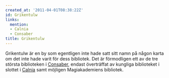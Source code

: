```yaml
---
created_at: '2011-04-01T08:38:22Z'
id: Grikentulw
links:
  mention:
  - Calnia
  - Consaber
title: Grikentulw
---
```


Grikentulw är en by som egentligen inte hade satt sitt namn på någon karta om det inte hade varit
för dess bibliotek. Det är förmodligen ett av de tre största biblioteken i [Consaber], endast
överträffat av kungliga biblioteket i slottet i [Calnia] samt möjligen Magiakademiens bibliotek.

  [Consaber]: Consaber
  [Calnia]: Calnia
